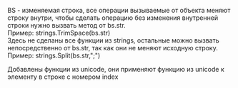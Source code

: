 BS - изменяемая строка, все операции вызываемые от объекта меняют строку внутри,
чтобы сделать операцию без изменения внутренней строки нужно вызвать метод от bs.str.\
Пример: strings.TrimSpace(bs.str) \
Здесь не сделаны все функции из strings, остальные можно вызвать непосредственно от bs.str,
так как они не меняют исходную строку.\
Пример: strings.Split(bs.str,";") 

Добавлены функции из unicode, они применяют функцию из unicode к элементу в строке
с номером index